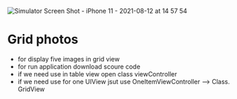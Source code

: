 ![Simulator Screen Shot - iPhone 11 - 2021-08-12 at 14 57 54](https://user-images.githubusercontent.com/49310999/129192901-de31cb1b-03fb-4bfd-82a3-4a414def8839.png)
# Grid photos

- for display five images in grid view 
- for run application download scoure code 
- if we need use in table view open class viewController 
- if we need use for one UIView jsut use OneItemViewController --> Class. GridView 


